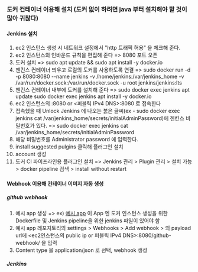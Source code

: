 ### 도커 컨테이너 이용해 설치 (도커 없이 하려면 java 부터 설치해야 할 것이 많아 귀찮다)

#### Jenkins 설치
1. ec2 인스턴스 생성 시 네트워크 설정에서 "http 트래픽 허용" 을 체크해 준다.
2. ec2 인스턴스의 인바운드 규칙을 편집해 준다 => 8080 포트 오픈
3. 도커 설치 => sudo apt update && sudo apt install -y docker.io
4. 젠킨스 컨테이너 띄우고 로컬의 도커를 사용하도록 연결 => sudo docker run -d -p 8080:8080 --name jenkins -v /home/jenkins:/var/jenkins_home -v /var/run/docker.sock:/var/run/docker.sock -u root jenkins/jenkins:lts
5. 젠킨스 컨테이너 내부에 도커를 설치해 준다 => sudo docker exec jenkins apt update 
sudo docker exec jenkins apt install -y docker.io
7. ec2 인스턴스의 <PublicIP>:8080 or <퍼블릭 IPv4 DNS>:8080 로 접속한다
8. 접속했을 때 Unlock Jenkins 에 나오는 붉은 글씨(ex - sudo docker exec jenkins cat /var/jenkins_home/secrets/initialAdminPassword)에 젠킨스 비밀번호가 있다. => sudo docker exec jenkins cat /var/jenkins_home/secrets/initialAdminPassword
9. 해당 비밀번호를 Administrator password 에 입력한다.
10. install suggested pulgins 클릭해 플러그인 설치
11. account 생성
12. 도커 CI 파이프라인용 플러그인 설치 => Jenkins 관리 > Plugin 관리 > 설치 가능 > docker pipeline 검색 > install without restart
  
#### Webhook 이용해 컨테이너 이미지 자동 생성   
  
##### github webhook
1. 예시 app 생성 => ex) [예시 app](https://github.com/dhsimpson/jenkins_test_node_app)
이 App 엔 도커 인스턴스 생성을 위한 Dockerfile 및 Jenkins pipeline을 위한 jenkins 파일이 있어야 함
2. 예시 app 레포지토리의 settings > Webhooks > Add webhook > 의 payload url에 <ec2인스턴스의 public ip or 퍼블릭 IPv4 DNS>:8080/github-webhook/ 을 입력
3. Content type 을 application/json 로 선택, webhook 생성
   
##### Jenkins
